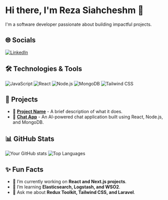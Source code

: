 # Hi there, I'm Reza Siahcheshm 👋

I'm a software developer passionate about building impactful projects.

## 🌐 Socials
[![LinkedIn](https://img.shields.io/badge/LinkedIn-blue?style=for-the-badge&logo=linkedin)](https://linkedin.com/in/rezasiahcheshm/)

## 🛠️ Technologies & Tools
![JavaScript](https://img.shields.io/badge/-JavaScript-F7DF1E?logo=javascript&logoColor=black)
![React](https://img.shields.io/badge/-React-61DAFB?logo=react&logoColor=black)
![Node.js](https://img.shields.io/badge/-Node.js-339933?logo=node.js&logoColor=white)
![MongoDB](https://img.shields.io/badge/-MongoDB-47A248?logo=mongodb&logoColor=white)
![Tailwind CSS](https://img.shields.io/badge/-TailwindCSS-38B2AC?logo=tailwind-css&logoColor=white)

## 🚀 Projects
- 🌟 **[Project Name](https://github.com/yourusername/projectname)** - A brief description of what it does.
- 💬 **[Chat App](https://github.com/yourusername/chatapp)** - An AI-powered chat application built using React, Node.js, and MongoDB.

## 📊 GitHub Stats
![Your GitHub stats](https://github-readme-stats.vercel.app/api?username=yourusername&show_icons=true&theme=dark)
![Top Languages](https://github-readme-stats.vercel.app/api/top-langs/?username=yourusername&layout=compact)

## ✨ Fun Facts
- 🔭 I’m currently working on **React and Next.js projects**.
- 🌱 I’m learning **Elasticsearch, Logstash, and WSO2**.
- 💬 Ask me about **Redux Toolkit, Tailwind CSS, and Laravel**.
